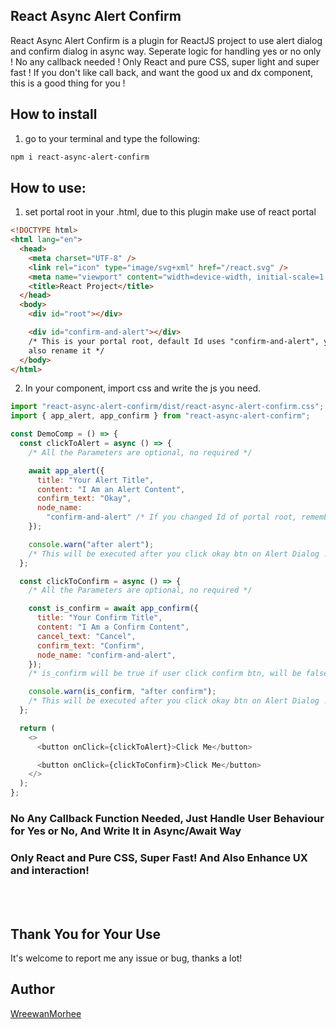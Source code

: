 ## React Async Alert Confirm

React Async Alert Confirm is a plugin for ReactJS project to use alert dialog and confirm dialog in async way.
Seperate logic for handling yes or no only ! No any callback needed !
Only React and pure CSS, super light and super fast !
If you don't like call back, and want the good ux and dx component, this is a good thing for you !

## How to install

1. go to your terminal and type the following:

```bash
npm i react-async-alert-confirm
```

## How to use:

1. set portal root in your .html, due to this plugin make use of react portal

```html
<!DOCTYPE html>
<html lang="en">
  <head>
    <meta charset="UTF-8" />
    <link rel="icon" type="image/svg+xml" href="/react.svg" />
    <meta name="viewport" content="width=device-width, initial-scale=1.0" />
    <title>React Project</title>
  </head>
  <body>
    <div id="root"></div>

    <div id="confirm-and-alert"></div>
    /* This is your portal root, default Id uses "confirm-and-alert", you could
    also rename it */
  </body>
</html>
```

2. In your component, import css and write the js you need.

```js
import "react-async-alert-confirm/dist/react-async-alert-confirm.css";
import { app_alert, app_confirm } from "react-async-alert-confirm";

const DemoComp = () => {
  const clickToAlert = async () => {
    /* All the Parameters are optional, no required */

    await app_alert({
      title: "Your Alert Title",
      content: "I Am an Alert Content",
      confirm_text: "Okay",
      node_name:
        "confirm-and-alert" /* If you changed Id of portal root, remember to specify here */,
    });

    console.warn("after alert");
    /* This will be executed after you click okay btn on Alert Dialog ! */
  };

  const clickToConfirm = async () => {
    /* All the Parameters are optional, no required */

    const is_confirm = await app_confirm({
      title: "Your Confirm Title",
      content: "I Am a Confirm Content",
      cancel_text: "Cancel",
      confirm_text: "Confirm",
      node_name: "confirm-and-alert",
    });
    /* is_confirm will be true if user click confirm btn, will be false if user click cancel btn */

    console.warn(is_confirm, "after confirm");
    /* This will be executed after you click okay btn on Alert Dialog ! */
  };

  return (
    <>
      <button onClick={clickToAlert}>Click Me</button>

      <button onClick={clickToConfirm}>Click Me</button>
    </>
  );
};
```

### No Any Callback Function Needed, Just Handle User Behaviour for Yes or No, And Write It in Async/Await Way

### Only React and Pure CSS, Super Fast! And Also Enhance UX and interaction!

<br /><br />

## Thank You for Your Use

It's welcome to report me any issue or bug, thanks a lot!

## Author

[WreewanMorhee](https://github.com/WreewanMorhee)
